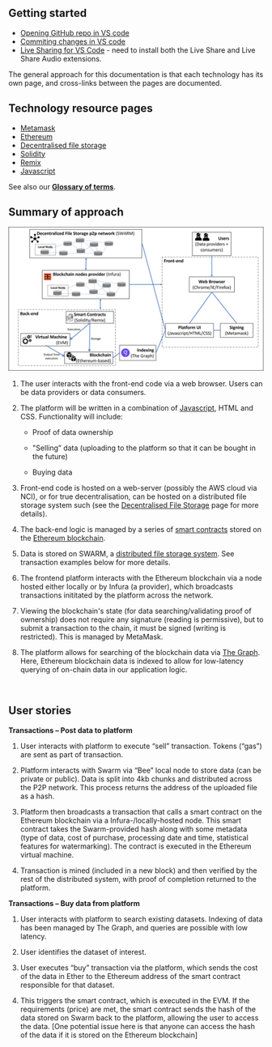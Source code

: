 ## Getting started

* [Opening GitHub repo in VS code](https://docs.microsoft.com/en-us/visualstudio/get-started/tutorial-open-project-from-repo?view=vs-2022)
* [Commiting changes in VS code](https://www.digitalocean.com/community/tutorials/how-to-use-git-integration-in-visual-studio-code)
* [Live Sharing for VS Code](https://code.visualstudio.com/learn/collaboration/live-share) - need to install both the Live Share and Live Share Audio extensions.

The general approach for this documentation is that each technology has its own page, and cross-links between the pages are documented.

## Technology resource pages

* [Metamask](metamask.md)
* [Ethereum](ethereum.md)
* [Decentralised file storage](decen_file_storage.md)
* [Solidity](solidity.md)
* [Remix](remix.md)
* [Javascript](javascript.md)

See also our [**Glossary of terms**](Glossaryofterms.md).

## Summary of approach

![](images/overview.png)

1. The user interacts with the front-end code via a web browser. Users can be data providers or data consumers. 

1. The platform will be written in a combination of [Javascript](javascript.md), HTML and CSS. Functionality will include: 

    - Proof of data ownership 

    - "Selling” data (uploading to the platform so that it can be bought in the future) 

    - Buying data 

1. Front-end code is hosted on a web-server (possibly the AWS cloud via NCI), or for true decentralisation, can be hosted on a distributed file storage system such (see the [Decentralised File Storage](decen_file_storage.md) page for more details). 

1. The back-end logic is managed by a series of [smart contracts](ethereum.md#smart-contracts) stored on the [Ethereum blockchain](ethereum.md#ethereum-virtual-machine). 

1. Data is stored on SWARM, a [distributed file storage system](decen_file_storage.md). See transaction examples below for more details.  

1. The frontend platform interacts with the Ethereum blockchain via a node hosted either locally or by Infura (a provider), which broadcasts transactions inititated by the platform across the network.  

1. Viewing the blockchain's state (for data searching/validating proof of ownership) does not require any signature (reading is permissive), but to submit a transaction to the chain, it must be signed (writing is restricted). This is managed by MetaMask. 

1. The platform allows for searching of the blockchain data via [The Graph](thegraph.md). Here, Ethereum blockchain data is indexed to allow for low-latency querying of on-chain data in our application logic. 

<br> 

## User stories

**Transactions – Post data to platform**

1. User interacts with platform to execute “sell” transaction. Tokens (“gas”) are sent as part of transaction.  

1. Platform interacts with Swarm via “Bee” local node to store data (can be private or public). Data is split into 4kb chunks and distributed across the P2P network.  This process returns the address of the uploaded file as a hash. 

1. Platform then broadcasts a transaction that calls a smart contract on the Ethereum blockchain via a Infura-/locally-hosted node. This smart contract takes the Swarm-provided hash along with some metadata (type of data, cost of purchase, processing date and time, statistical features for watermarking). The contract is executed in the Ethereum virtual machine. 

1. Transaction is mined (included in a new block) and then verified by the rest of the distributed system, with proof of completion returned to the platform. 

 

**Transactions – Buy data from platform**

1. User interacts with platform to search existing datasets. Indexing of data has been managed by The Graph, and queries are possible with low latency.  

1. User identifies the dataset of interest. 

1. User executes “buy” transaction via the platform, which sends the cost of the data in Ether to the Ethereum address of the smart contract responsible for that dataset.  

1. This triggers the smart contract, which is executed in the EVM. If the requirements (price) are met, the smart contract sends the hash of the data stored on Swarm back to the platform, allowing the user to access the data. [One potential issue here is that anyone can access the hash of the data if it is stored on the Ethereum blockchain] 

